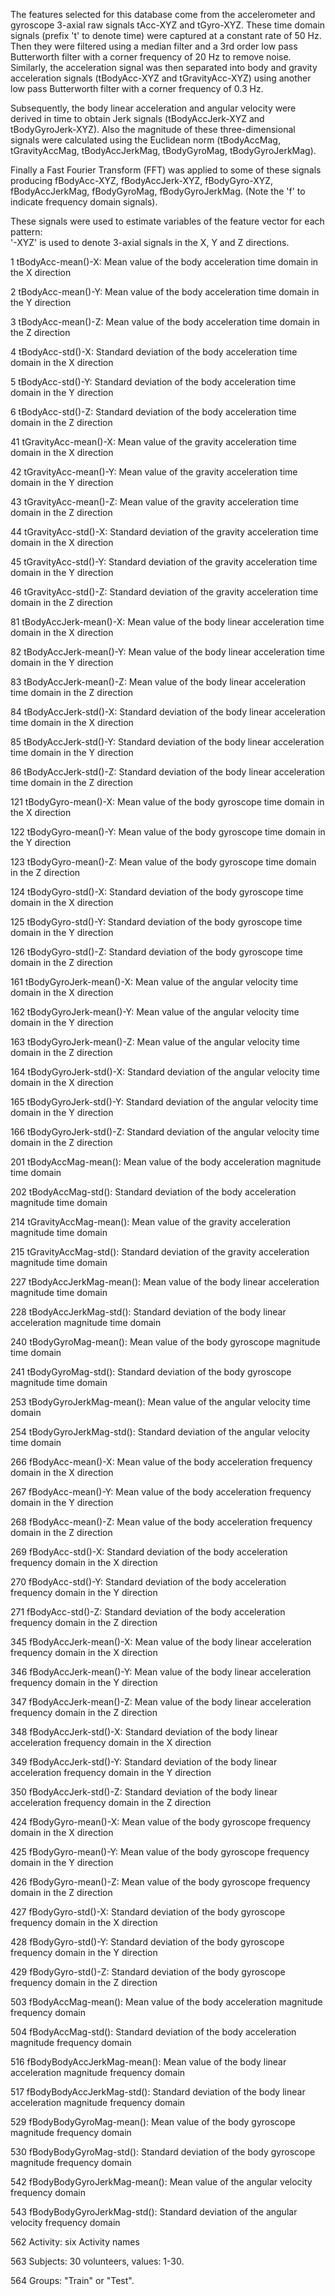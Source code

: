 The features selected for this database come from the accelerometer and gyroscope 3-axial raw signals tAcc-XYZ and tGyro-XYZ. These time domain signals (prefix 't' to denote time) were captured at a constant rate of 50 Hz. Then they were filtered using a median filter and a 3rd order low pass Butterworth filter with a corner frequency of 20 Hz to remove noise. Similarly, the acceleration signal was then separated into body and gravity acceleration signals (tBodyAcc-XYZ and tGravityAcc-XYZ) using another low pass Butterworth filter with a corner frequency of 0.3 Hz. 

Subsequently, the body linear acceleration and angular velocity were derived in time to obtain Jerk signals (tBodyAccJerk-XYZ and tBodyGyroJerk-XYZ). Also the magnitude of these three-dimensional signals were calculated using the Euclidean norm (tBodyAccMag, tGravityAccMag, tBodyAccJerkMag, tBodyGyroMag, tBodyGyroJerkMag). 

Finally a Fast Fourier Transform (FFT) was applied to some of these signals producing fBodyAcc-XYZ, fBodyAccJerk-XYZ, fBodyGyro-XYZ, fBodyAccJerkMag, fBodyGyroMag, fBodyGyroJerkMag. (Note the 'f' to indicate frequency domain signals). 

These signals were used to estimate variables of the feature vector for each pattern:  
'-XYZ' is used to denote 3-axial signals in the X, Y and Z directions.

1 tBodyAcc-mean()-X: Mean value of the body acceleration time domain in the X direction

2 tBodyAcc-mean()-Y: Mean value of the body acceleration time domain in the Y direction

3 tBodyAcc-mean()-Z: Mean value of the body acceleration time domain in the Z direction

4 tBodyAcc-std()-X: Standard deviation of the body acceleration time domain in the X direction

5 tBodyAcc-std()-Y: Standard deviation of the body acceleration time domain in the Y direction

6 tBodyAcc-std()-Z: Standard deviation of the body acceleration time domain in the Z direction

41 tGravityAcc-mean()-X: Mean value of the gravity acceleration time domain in the X direction

42 tGravityAcc-mean()-Y: Mean value of the gravity acceleration time domain in the Y direction

43 tGravityAcc-mean()-Z: Mean value of the gravity acceleration time domain in the Z direction

44 tGravityAcc-std()-X: Standard deviation of the gravity acceleration time domain in the X direction 

45 tGravityAcc-std()-Y: Standard deviation of the gravity acceleration time domain in the Y direction 

46 tGravityAcc-std()-Z: Standard deviation of the gravity acceleration time domain in the Z direction 

81 tBodyAccJerk-mean()-X: Mean value of the body linear acceleration time domain in the X direction 

82 tBodyAccJerk-mean()-Y: Mean value of the body linear acceleration time domain in the Y direction 

83 tBodyAccJerk-mean()-Z: Mean value of the body linear acceleration time domain in the Z direction 

84 tBodyAccJerk-std()-X: Standard deviation of the body linear acceleration time domain in the X direction

85 tBodyAccJerk-std()-Y: Standard deviation of the body linear acceleration time domain in the Y direction

86 tBodyAccJerk-std()-Z: Standard deviation of the body linear acceleration time domain in the Z direction

121 tBodyGyro-mean()-X: Mean value of the body gyroscope time domain in the X direction

122 tBodyGyro-mean()-Y: Mean value of the body gyroscope time domain in the Y direction

123 tBodyGyro-mean()-Z: Mean value of the body gyroscope time domain in the Z direction

124 tBodyGyro-std()-X: Standard deviation of the body gyroscope time domain in the X direction

125 tBodyGyro-std()-Y: Standard deviation of the body gyroscope time domain in the Y direction

126 tBodyGyro-std()-Z: Standard deviation of the body gyroscope time domain in the Z direction

161 tBodyGyroJerk-mean()-X: Mean value of the angular velocity time domain in the X direction

162 tBodyGyroJerk-mean()-Y: Mean value of the angular velocity time domain in the Y direction

163 tBodyGyroJerk-mean()-Z: Mean value of the angular velocity time domain in the Z direction

164 tBodyGyroJerk-std()-X: Standard deviation of the angular velocity time domain in the X direction

165 tBodyGyroJerk-std()-Y: Standard deviation of the angular velocity time domain in the Y direction

166 tBodyGyroJerk-std()-Z: Standard deviation of the angular velocity time domain in the Z direction

201 tBodyAccMag-mean(): Mean value of the body acceleration magnitude time domain

202 tBodyAccMag-std(): Standard deviation of the body acceleration magnitude time domain 

214 tGravityAccMag-mean(): Mean value of the gravity acceleration magnitude time domain 

215 tGravityAccMag-std(): Standard deviation of the gravity acceleration magnitude time domain

227 tBodyAccJerkMag-mean(): Mean value of the body linear acceleration magnitude time domain

228 tBodyAccJerkMag-std(): Standard deviation of the body linear acceleration magnitude time domain

240 tBodyGyroMag-mean(): Mean value of the body gyroscope  magnitude time domain 

241 tBodyGyroMag-std(): Standard deviation of the body gyroscope  magnitude time domain 

253 tBodyGyroJerkMag-mean(): Mean value of the angular velocity time domain 

254 tBodyGyroJerkMag-std(): Standard deviation of the angular velocity time domain 

266 fBodyAcc-mean()-X: Mean value of the body acceleration frequency domain in the X direction

267 fBodyAcc-mean()-Y: Mean value of the body acceleration frequency domain in the Y direction

268 fBodyAcc-mean()-Z: Mean value of the body acceleration frequency domain in the Z direction

269 fBodyAcc-std()-X: Standard deviation of the body acceleration frequency domain in the X direction

270 fBodyAcc-std()-Y: Standard deviation of the body acceleration frequency domain in the Y direction

271 fBodyAcc-std()-Z: Standard deviation of the body acceleration frequency domain in the Z direction

345 fBodyAccJerk-mean()-X: Mean value of the body linear acceleration frequency domain in the X direction 

346 fBodyAccJerk-mean()-Y: Mean value of the body linear acceleration frequency domain in the Y direction 

347 fBodyAccJerk-mean()-Z: Mean value of the body linear acceleration frequency domain in the Z direction 

348 fBodyAccJerk-std()-X: Standard deviation of the body linear acceleration frequency domain in the X direction 

349 fBodyAccJerk-std()-Y: Standard deviation of the body linear acceleration frequency domain in the Y direction 

350 fBodyAccJerk-std()-Z: Standard deviation of the body linear acceleration frequency domain in the Z direction 

424 fBodyGyro-mean()-X: Mean value of the body gyroscope frequency domain in the X direction

425 fBodyGyro-mean()-Y: Mean value of the body gyroscope frequency domain in the Y direction

426 fBodyGyro-mean()-Z: Mean value of the body gyroscope frequency domain in the Z direction

427 fBodyGyro-std()-X: Standard deviation of the body gyroscope frequency domain in the X direction

428 fBodyGyro-std()-Y: Standard deviation of the body gyroscope frequency domain in the Y direction

429 fBodyGyro-std()-Z: Standard deviation of the body gyroscope frequency domain in the Z direction

503 fBodyAccMag-mean(): Mean value of the body acceleration magnitude frequency domain

504 fBodyAccMag-std(): Standard deviation of the body acceleration magnitude frequency domain

516 fBodyBodyAccJerkMag-mean(): Mean value of the body linear acceleration magnitude frequency domain

517 fBodyBodyAccJerkMag-std(): Standard deviation of the body linear acceleration magnitude frequency domain

529 fBodyBodyGyroMag-mean(): Mean value of the body gyroscope  magnitude frequency domain

530 fBodyBodyGyroMag-std(): Standard deviation of the body gyroscope  magnitude frequency domain

542 fBodyBodyGyroJerkMag-mean(): Mean value of the angular velocity frequency domain 

543 fBodyBodyGyroJerkMag-std(): Standard deviation of the angular velocity frequency domain 

562 Activity: six Activity names

563 Subjects: 30 volunteers, values: 1-30. 

564 Groups: "Train" or "Test".
